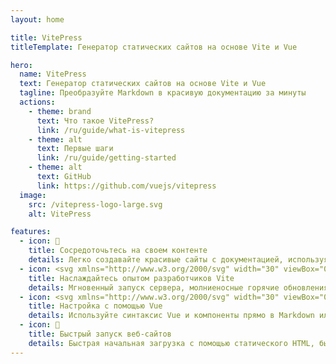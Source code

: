 ```yaml
---
layout: home

title: VitePress
titleTemplate: Генератор статических сайтов на основе Vite и Vue

hero:
  name: VitePress
  text: Генератор статических сайтов на основе Vite и Vue
  tagline: Преобразуйте Markdown в красивую документацию за минуты
  actions:
    - theme: brand
      text: Что такое VitePress?
      link: /ru/guide/what-is-vitepress
    - theme: alt
      text: Первые шаги
      link: /ru/guide/getting-started
    - theme: alt
      text: GitHub
      link: https://github.com/vuejs/vitepress
  image:
    src: /vitepress-logo-large.svg
    alt: VitePress

features:
  - icon: 📝
    title: Сосредоточьтесь на своем контенте
    details: Легко создавайте красивые сайты с документацией, используя только Markdown.
  - icon: <svg xmlns="http://www.w3.org/2000/svg" width="30" viewBox="0 0 256 256.32"><defs><linearGradient id="a" x1="-.828%" x2="57.636%" y1="7.652%" y2="78.411%"><stop offset="0%" stop-color="#41D1FF"/><stop offset="100%" stop-color="#BD34FE"/></linearGradient><linearGradient id="b" x1="43.376%" x2="50.316%" y1="2.242%" y2="89.03%"><stop offset="0%" stop-color="#FFEA83"/><stop offset="8.333%" stop-color="#FFDD35"/><stop offset="100%" stop-color="#FFA800"/></linearGradient></defs><path fill="url(#a)" d="M255.153 37.938 134.897 252.976c-2.483 4.44-8.862 4.466-11.382.048L.875 37.958c-2.746-4.814 1.371-10.646 6.827-9.67l120.385 21.517a6.537 6.537 0 0 0 2.322-.004l117.867-21.483c5.438-.991 9.574 4.796 6.877 9.62Z"/><path fill="url(#b)" d="M185.432.063 96.44 17.501a3.268 3.268 0 0 0-2.634 3.014l-5.474 92.456a3.268 3.268 0 0 0 3.997 3.378l24.777-5.718c2.318-.535 4.413 1.507 3.936 3.838l-7.361 36.047c-.495 2.426 1.782 4.5 4.151 3.78l15.304-4.649c2.372-.72 4.652 1.36 4.15 3.788l-11.698 56.621c-.732 3.542 3.979 5.473 5.943 2.437l1.313-2.028 72.516-144.72c1.215-2.423-.88-5.186-3.54-4.672l-25.505 4.922c-2.396.462-4.435-1.77-3.759-4.114l16.646-57.705c.677-2.35-1.37-4.583-3.769-4.113Z"/></svg>
    title: Наслаждайтесь опытом разработчиков Vite
    details: Мгновенный запуск сервера, молниеносные горячие обновления и использование плагинов экосистемы Vite.
  - icon: <svg xmlns="http://www.w3.org/2000/svg" width="30" viewBox="0 0 256 220.8"><path fill="#41B883" d="M204.8 0H256L128 220.8 0 0h97.92L128 51.2 157.44 0h47.36Z"/><path fill="#41B883" d="m0 0 128 220.8L256 0h-51.2L128 132.48 50.56 0H0Z"/><path fill="#35495E" d="M50.56 0 128 133.12 204.8 0h-47.36L128 51.2 97.92 0H50.56Z"/></svg>
    title: Настройка с помощью Vue
    details: Используйте синтаксис Vue и компоненты прямо в Markdown или создавайте собственные темы с помощью Vue.
  - icon: 🚀
    title: Быстрый запуск веб-сайтов
    details: Быстрая начальная загрузка с помощью статического HTML, быстрая навигация после загрузки с помощью маршрутизации на стороне клиента.
---
```

